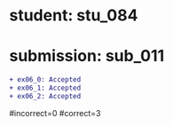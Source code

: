 # student: stu_084
# submission: sub_011

```diff
+ ex06_0: Accepted
+ ex06_1: Accepted
+ ex06_2: Accepted
```
#incorrect=0
#correct=3
